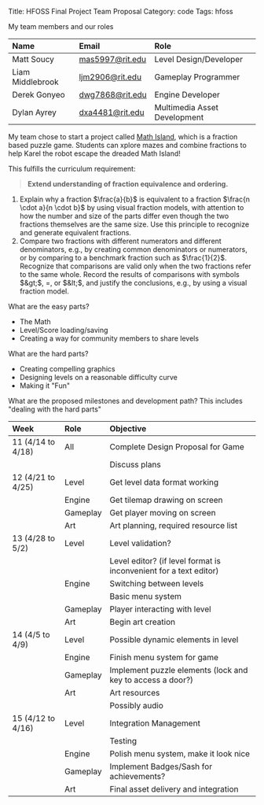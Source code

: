 Title: HFOSS Final Project Team Proposal
Category: code
Tags: hfoss

My team members and our roles

Name             | Email           | Role
:----------------|:----------------|:-----------------------------
Matt Soucy       | mas5997@rit.edu | Level Design/Developer
Liam Middlebrook | ljm2906@rit.edu | Gameplay Programmer
Derek Gonyeo     | dwg7868@rit.edu | Engine Developer
Dylan Ayrey      | dxa4481@rit.edu | Multimedia Asset Development

My team chose to start a project called [Math Island], which is a fraction based puzzle game.
Students can xplore mazes and combine fractions to help Karel the robot escape the dreaded Math Island!

This fulfills the curriculum requirement:

> **Extend understanding of fraction equivalence and ordering.**
  1. Explain why a fraction $\frac{a}{b}$ is equivalent to a fraction $\frac{n \cdot a}{n \cdot b}$ by using visual fraction models, with attention to how the number and size of the parts differ even though the two fractions themselves are the same size. Use this principle to recognize and generate equivalent fractions.
  2. Compare two fractions with different numerators and different denominators, e.g., by creating common denominators or numerators, or by comparing to a benchmark fraction such as $\frac{1}{2}$. Recognize that comparisons are valid only when the two fractions refer to the same whole. Record the results of comparisons with symbols $&gt;$, $=$, or $&lt;$, and justify the conclusions, e.g., by using a visual fraction model. 

What are the easy parts?

* The Math
* Level/Score loading/saving
* Creating a way for community members to share levels

What are the hard parts?

* Creating compelling graphics
* Designing levels on a reasonable difficulty curve
* Making it "Fun"

What are the proposed milestones and development path? This includes "dealing with the hard parts"

Week              | Role     | Objective
:-----------------|:---------|:-----------------------------------------------------------------
11 (4/14 to 4/18) | All      | Complete Design Proposal for Game
                  |          | Discuss plans
12 (4/21 to 4/25) | Level    | Get level data format working
                  | Engine   | Get tilemap drawing on screen
                  | Gameplay | Get player moving on screen
                  | Art      | Art planning, required resource list
13 (4/28 to 5/2)  | Level    | Level validation?
                  |          | Level editor? (if level format is inconvenient for a text editor)
                  | Engine   | Switching between levels
                  |          | Basic menu system
                  | Gameplay | Player interacting with level
                  | Art      | Begin art creation
14 (4/5 to 4/9)   | Level    | Possible dynamic elements in level
                  | Engine   | Finish menu system for game
                  | Gameplay | Implement puzzle elements (lock and key to access a door?)
                  | Art      | Art resources
                  |          | Possibly audio
15 (4/12 to 4/16) | Level    | Integration Management
                  |          | Testing
                  | Engine   | Polish menu system, make it look nice
                  | Gameplay | Implement Badges/Sash for achievements?
                  | Art      | Final asset delivery and integration

[Math Island]: https://github.com/liam-middlebrook/math-island
